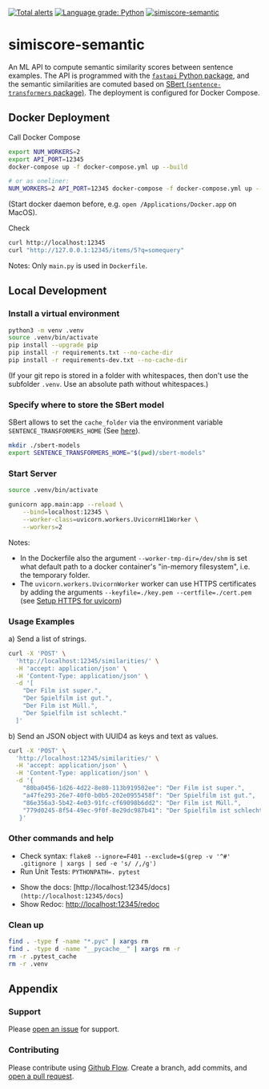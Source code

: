 [![Total alerts](https://img.shields.io/lgtm/alerts/g/satzbeleg/simiscore-semantic.svg?logo=lgtm&logoWidth=18)](https://lgtm.com/projects/g/satzbeleg/simiscore-semantic/alerts/)
[![Language grade: Python](https://img.shields.io/lgtm/grade/python/g/satzbeleg/simiscore-semantic.svg?logo=lgtm&logoWidth=18)](https://lgtm.com/projects/g/satzbeleg/simiscore-semantic/context:python)
[![simiscore-semantic](https://snyk.io/advisor/python/simiscore-semantic/badge.svg)](https://snyk.io/advisor/python/simiscore-semantic)


# simiscore-semantic
An ML API to compute semantic similarity scores between sentence examples. 
The API is programmed with the [`fastapi` Python package](https://fastapi.tiangolo.com/), 
and the semantic similarities are comuted based on [SBert (`sentence-transformers` package)](https://github.com/UKPLab/sentence-transformers). 
The deployment is configured for Docker Compose.



## Docker Deployment
Call Docker Compose

```sh
export NUM_WORKERS=2
export API_PORT=12345
docker-compose up -f docker-compose.yml up --build

# or as oneliner:
NUM_WORKERS=2 API_PORT=12345 docker-compose -f docker-compose.yml up --build
```

(Start docker daemon before, e.g. `open /Applications/Docker.app` on MacOS).

Check

```sh
curl http://localhost:12345
curl "http://127.0.0.1:12345/items/5?q=somequery"
```

Notes: Only `main.py` is used in `Dockerfile`.



## Local Development

### Install a virtual environment

```sh
python3 -m venv .venv
source .venv/bin/activate
pip install --upgrade pip
pip install -r requirements.txt --no-cache-dir
pip install -r requirements-dev.txt --no-cache-dir
```

(If your git repo is stored in a folder with whitespaces, then don't use the subfolder `.venv`. Use an absolute path without whitespaces.)

### Specify where to store the SBert model
SBert allows to set the `cache_folder` via the environment variable `SENTENCE_TRANSFORMERS_HOME` (See [here](https://github.com/UKPLab/sentence-transformers/blob/bd19871d99068f4824ff6ef213d91596885889f7/sentence_transformers/SentenceTransformer.py#L48)).

```sh
mkdir ./sbert-models
export SENTENCE_TRANSFORMERS_HOME="$(pwd)/sbert-models"
```


### Start Server

```sh
source .venv/bin/activate

gunicorn app.main:app --reload \
    --bind=localhost:12345 \
    --worker-class=uvicorn.workers.UvicornH11Worker \
    --workers=2
```

Notes: 

- In the Dockerfile also the argument `--worker-tmp-dir=/dev/shm` is set what default path to a docker container's "in-memory filesystem", i.e. the temporary folder.
- The `uvicorn.workers.UvicornWorker` worker can use HTTPS certificates by adding the arguments `--keyfile=./key.pem --certfile=./cert.pem` (see [Setup HTTPS for uvicorn](https://www.uvicorn.org/deployment/#running-with-https))


### Usage Examples

a) Send a list of strings.

```sh
curl -X 'POST' \
  'http://localhost:12345/similarities/' \
  -H 'accept: application/json' \
  -H 'Content-Type: application/json' \
  -d '[
    "Der Film ist super.",
    "Der Spielfilm ist gut.",
    "Der Film ist Müll.",
    "Der Spielfilm ist schlecht."
  ]'
```

b) Send an JSON object with UUID4 as keys and text as values.

```sh
curl -X 'POST' \
  'http://localhost:12345/similarities/' \
  -H 'accept: application/json' \
  -H 'Content-Type: application/json' \
  -d '{
    "80ba0456-1d26-4d22-8e80-113b919502ee": "Der Film ist super.",
    "a47fe293-26e7-40f0-b0b5-202e0955458f": "Der Spielfilm ist gut.",
    "86e356a3-5b42-4e03-91fc-cf69098b6dd2": "Der Film ist Müll.",
    "779d0245-8f54-49ec-9f0f-8e29dc987b41": "Der Spielfilm ist schlecht."
   }'
```

### Other commands and help
* Check syntax: `flake8 --ignore=F401 --exclude=$(grep -v '^#' .gitignore | xargs | sed -e 's/ /,/g')`
* Run Unit Tests: `PYTHONPATH=. pytest`
- Show the docs: [http://localhost:12345/docs`](http://localhost:12345/docs`)
- Show Redoc: [http://localhost:12345/redoc](http://localhost:12345/redoc)


### Clean up 
```sh
find . -type f -name "*.pyc" | xargs rm
find . -type d -name "__pycache__" | xargs rm -r
rm -r .pytest_cache
rm -r .venv
```


## Appendix

### Support
Please [open an issue](https://github.com/satzbeleg/simiscore-semantic/issues) for support.


### Contributing
Please contribute using [Github Flow](https://guides.github.com/introduction/flow/). Create a branch, add commits, and [open a pull request](https://github.com/satzbeleg/simiscore-semantic/compare/).

